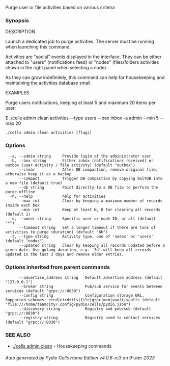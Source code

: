 Purge user or file activities based on various criteria

### Synopsis


DESCRIPTION

  Launch a dedicated job to purge activities. The server must be running when launching this command.

  Activities are "social" events displayed in the interface. They can be either attached to "users" (notifications feed)
  or "nodes" (files/folders activities shown in the right panel when selecting a node).

  As they can grow indefinitely, this command can help for housekeeping and maintaining the activities database small.

EXAMPLES

  Purge users notifications, keeping at least 5 and maximum 20 items per user: 

  $ ./cells admin clean activities --type users --box inbox -a admin --min 5 --max 20



```
./cells admin clean activities [flags]
```

### Options

```
  -a, --admin string     Provide login of the administrator user
  -b, --box string       Either inbox (notifications received) or outbox (user activity / file activity) (default "outbox")
      --clear            After DB compaction, remove original file, otherwise keep it as a backup
      --compact          Trigger DB compaction by copying boltDB into a new file (default true)
      --db string        Point directly to a DB file to perform the purge offline
  -h, --help             help for activities
      --max int          Clear by keeping a maximum number of records inside each box
      --min int          Keep at least N, 0 for clearing all records (default 1)
  -o, --owner string     Specific user or node ID, or all (default "*")
      --timeout string   Set a longer timeout if there are tons of activities to purge (duration) (default "6h")
  -t, --type string      Activity type, one of 'nodes' or 'users' (default "nodes")
      --updated string   Clear by keeping all records updated before a given date. Use golang duration, e.g. '3d' will keep all records updated in the last 3 days and remove older entries.
```

### Options inherited from parent commands

```
      --advertise_address string   Default advertise address (default "127.0.0.1")
      --broker string              Pub/sub service for events between services (default "grpc://:8030")
      --config string              Configuration storage URL. Supported schemes: etcd|etcd+tls|file|grpc|mem|vault|vaults (default "file:///home/teamcity/.config/pydio/cells/pydio.json")
      --discovery string           Registry and pub/sub (default "grpc://:8030")
      --registry string            Registry used to contact services (default "grpc://:8030")
```

### SEE ALSO

* [./cells admin clean](./cells-admin-clean)	 - Housekeeping commands

###### Auto generated by Pydio Cells Home Edition v4.0.6-rc3 on 9-Jan-2023
